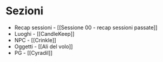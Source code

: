
# Sezioni

- Recap sessioni - [[Sessione 00 - recap sessioni passate]]
- Luoghi - [[CandleKeep]]
- NPC - [[Crinkle]]
- Oggetti - [[Ali del volo]]
- PG - [[Cyradil]]


